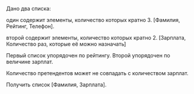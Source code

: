 Дано два списка:

один содержит элементы, количество которых кратно 3.
[Фамилия, Рейтинг, Телефон].

второй содержит элементы, количество которых кратно 2.
[Зарплата, Количество раз, которые её можно назначать]

Первый список упорядочен по рейтингу.
Второй упорядочен по величине зарплат.

Количество претендентов может не совпадать с количеством зарплат.

Получить список [Фамилия, Зарплата].

